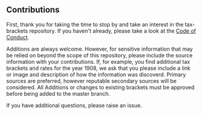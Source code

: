 Contributions
------


First, thank you for taking the time to stop by and take an interest in the tax-brackets repository. If you haven't already, please take a look at the [Code of Conduct](../master/CONDUCT.md).


Additions are always welcome. However, for sensitive information that may be relied on beyond the scope of this repository, please include the source information with your contributions. If, for example, you find additional tax brackets and rates for the year 1908, we ask that you please include a link or image and description of how the information was discoverd. Primary sources are preferred, however reputable secondary sources will be considered. All Additions or changes to existing brackets must be approved before being added to the master branch.


If you have additional questions, please raise an issue.

